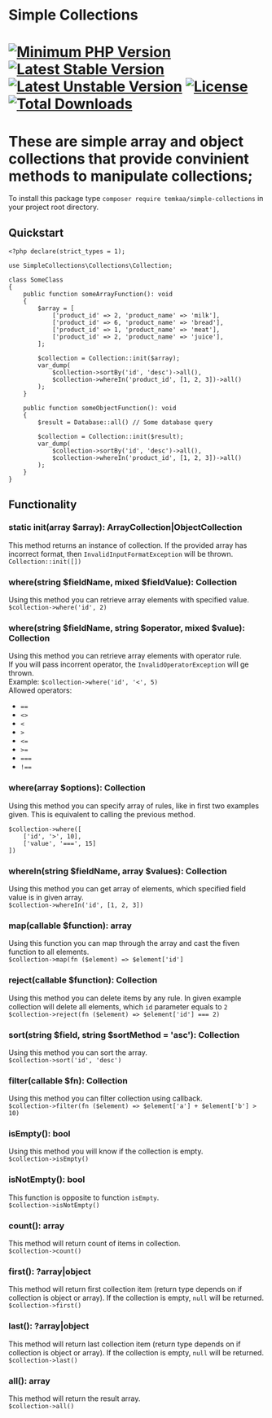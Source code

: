 Simple Collections
===
[![Minimum PHP Version](https://img.shields.io/badge/php-%3E%3D%208.0-8892BF.svg?style=flat-square)](https://php.net/)
[![Latest Stable Version](http://poser.pugx.org/temkaa/simple-collections/v)](https://packagist.org/packages/temkaa/simple-collections)
[![Latest Unstable Version](http://poser.pugx.org/temkaa/simple-collections/v/unstable)](https://packagist.org/packages/temkaa/simple-collections)
[![License](http://poser.pugx.org/temkaa/simple-collections/license)](https://packagist.org/packages/temkaa/simple-collections)
[![Total Downloads](http://poser.pugx.org/temkaa/simple-collections/downloads)](https://packagist.org/packages/temkaa/simple-collections)
===
# These are simple array and object collections that provide convinient methods to manipulate collections;
To install this package type ```composer require temkaa/simple-collections``` in your project root directory.
## Quickstart
```
<?php declare(strict_types = 1);

use SimpleCollections\Collections\Collection;

class SomeClass
{
    public function someArrayFunction(): void
    {
        $array = [
            ['product_id' => 2, 'product_name' => 'milk'],
            ['product_id' => 6, 'product_name' => 'bread'],
            ['product_id' => 1, 'product_name' => 'meat'],
            ['product_id' => 2, 'product_name' => 'juice'],
        ];

        $collection = Collection::init($array);
        var_dump(
            $collection->sortBy('id', 'desc')->all(),
            $collection->whereIn('product_id', [1, 2, 3])->all()
        );
    }

    public function someObjectFunction(): void
    {
        $result = Database::all() // Some database query
        
        $collection = Collection::init($result);
        var_dump(
            $collection->sortBy('id', 'desc')->all(),
            $collection->whereIn('product_id', [1, 2, 3])->all()
        );
    }
}
```
## Functionality
### static init(array $array): ArrayCollection|ObjectCollection
This method returns an instance of collection. If the provided array has incorrect format, then `InvalidInputFormatException` will be thrown.
```Collection::init([])```
### where(string $fieldName, mixed $fieldValue): Collection
Using this method you can retrieve array elements with specified value.  
```$collection->where('id', 2)```  
### where(string $fieldName, string $operator, mixed $value): Collection
Using this method you can retrieve array elements with operator rule.  
If you will pass incorrent operator, the `InvalidOperatorException` will ge thrown.  
Example: ```$collection->where('id', '<', 5)```   
Allowed operators:  
- `==`
- `<>`
- `<`
- `>`
- `<=`
- `>=`
- `===`
- `!==`    
### where(array $options): Collection
Using this method you can specify array of rules, like in first two examples given. This is equivalent to calling the previous method.
```
$collection->where([
    ['id', '>', 10],
    ['value', '===', 15]
])
```
### whereIn(string $fieldName, array $values): Collection
Using this method you can get array of elements, which specified field value is in given array.  
```$collection->whereIn('id', [1, 2, 3])```  
### map(callable $function): array
Using this function you can map through the array and cast the fiven function to all elements.  
```$collection->map(fn ($element) => $element['id']```  
### reject(callable $function): Collection
Using this method you can delete items by any rule. In given example collection will delete all elements, which `id` parameter equals to `2`  
```$collection->reject(fn ($element) => $element['id'] === 2)```  
### sort(string $field, string $sortMethod = 'asc'): Collection
Using this method you can sort the array.  
```$collection->sort('id', 'desc')```  
### filter(callable $fn): Collection  
Using this method you can filter collection using callback.  
```$collection->filter(fn ($element) => $element['a'] + $element['b'] > 10)```  
### isEmpty(): bool
Using this method you will know if the collection is empty.  
```$collection->isEmpty()```  
### isNotEmpty(): bool
This function is opposite to function `isEmpty`.  
```$collection->isNotEmpty()```  
### count(): array
This method will return count of items in collection.  
```$collection->count()```  
### first(): ?array|object
This method will return first collection item (return type depends on if collection is object or array). If the collection is empty, `null` will be returned.  
```$collection->first()```  
### last(): ?array|object
This method will return last collection item (return type depends on if collection is object or array). If the collection is empty, `null` will be returned.  
```$collection->last()```  
### all(): array
This method will return the result array.  
```$collection->all()```